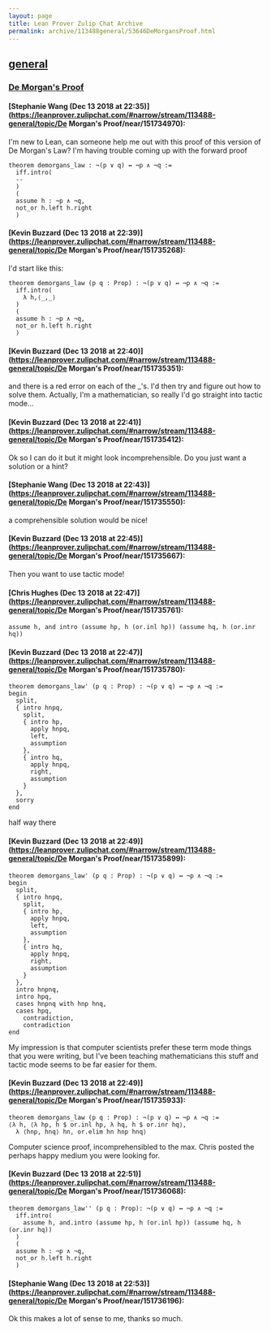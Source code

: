 ```yaml
---
layout: page
title: Lean Prover Zulip Chat Archive 
permalink: archive/113488general/53646DeMorgansProof.html
---
```


## [general](index.html)
### [De Morgan's Proof](53646DeMorgansProof.html)

#### [Stephanie Wang (Dec 13 2018 at 22:35)](https://leanprover.zulipchat.com/#narrow/stream/113488-general/topic/De Morgan's Proof/near/151734970):
I'm new to Lean, can someone help me out with this proof of this version of De Morgan's Law? I'm having trouble coming up with the forward proof
``` 
theorem demorgans_law : ¬(p ∨ q) ↔ ¬p ∧ ¬q := 
  iff.intro(
  -- 
  )
  (
  assume h : ¬p ∧ ¬q,
  not_or h.left h.right
  )
```

#### [Kevin Buzzard (Dec 13 2018 at 22:39)](https://leanprover.zulipchat.com/#narrow/stream/113488-general/topic/De Morgan's Proof/near/151735268):
I'd start like this:

```lean
theorem demorgans_law (p q : Prop) : ¬(p ∨ q) ↔ ¬p ∧ ¬q :=
  iff.intro(
    λ h,⟨_,_⟩
  )
  (
  assume h : ¬p ∧ ¬q,
  not_or h.left h.right
  )
```

#### [Kevin Buzzard (Dec 13 2018 at 22:40)](https://leanprover.zulipchat.com/#narrow/stream/113488-general/topic/De Morgan's Proof/near/151735351):
and there is a red error on each of the _'s. I'd then try and figure out how to solve them. Actually, I'm a mathematician, so really I'd go straight into tactic mode...

#### [Kevin Buzzard (Dec 13 2018 at 22:41)](https://leanprover.zulipchat.com/#narrow/stream/113488-general/topic/De Morgan's Proof/near/151735412):
Ok so I can do it but it might look incomprehensible. Do you just want a solution or a hint?

#### [Stephanie Wang (Dec 13 2018 at 22:43)](https://leanprover.zulipchat.com/#narrow/stream/113488-general/topic/De Morgan's Proof/near/151735550):
a comprehensible solution would be nice!

#### [Kevin Buzzard (Dec 13 2018 at 22:45)](https://leanprover.zulipchat.com/#narrow/stream/113488-general/topic/De Morgan's Proof/near/151735667):
Then you want to use tactic mode!

#### [Chris Hughes (Dec 13 2018 at 22:47)](https://leanprover.zulipchat.com/#narrow/stream/113488-general/topic/De Morgan's Proof/near/151735761):
`assume h, and intro (assume hp, h (or.inl hp)) (assume hq, h (or.inr hq))`

#### [Kevin Buzzard (Dec 13 2018 at 22:47)](https://leanprover.zulipchat.com/#narrow/stream/113488-general/topic/De Morgan's Proof/near/151735780):
```lean
theorem demorgans_law' (p q : Prop) : ¬(p ∨ q) ↔ ¬p ∧ ¬q :=
begin
  split,
  { intro hnpq,
    split,
    { intro hp,
      apply hnpq,
      left,
      assumption
    },
    { intro hq,
      apply hnpq,
      right,
      assumption
    }
  },
  sorry
end
```
half way there

#### [Kevin Buzzard (Dec 13 2018 at 22:49)](https://leanprover.zulipchat.com/#narrow/stream/113488-general/topic/De Morgan's Proof/near/151735899):
```lean
theorem demorgans_law' (p q : Prop) : ¬(p ∨ q) ↔ ¬p ∧ ¬q :=
begin
  split,
  { intro hnpq,
    split,
    { intro hp,
      apply hnpq,
      left,
      assumption
    },
    { intro hq,
      apply hnpq,
      right,
      assumption
    }
  },
  intro hnpnq,
  intro hpq,
  cases hnpnq with hnp hnq,
  cases hpq,
    contradiction,
    contradiction
end
```

My impression is that computer scientists prefer these term mode things that you were writing, but I've been teaching mathematicians this stuff and tactic mode seems to be far easier for them.

#### [Kevin Buzzard (Dec 13 2018 at 22:49)](https://leanprover.zulipchat.com/#narrow/stream/113488-general/topic/De Morgan's Proof/near/151735933):
```lean
theorem demorgans_law (p q : Prop) : ¬(p ∨ q) ↔ ¬p ∧ ¬q :=
⟨λ h, ⟨λ hp, h $ or.inl hp, λ hq, h $ or.inr hq⟩,
  λ ⟨hnp, hnq⟩ hn, or.elim hn hnp hnq⟩
```
Computer science proof, incomprehensibled to the max. Chris posted the perhaps happy medium you were looking for.

#### [Kevin Buzzard (Dec 13 2018 at 22:51)](https://leanprover.zulipchat.com/#narrow/stream/113488-general/topic/De Morgan's Proof/near/151736068):
```lean
theorem demorgans_law'' (p q : Prop): ¬(p ∨ q) ↔ ¬p ∧ ¬q :=
  iff.intro(
    assume h, and.intro (assume hp, h (or.inl hp)) (assume hq, h (or.inr hq))
  )
  (
  assume h : ¬p ∧ ¬q,
  not_or h.left h.right
  )
```

#### [Stephanie Wang (Dec 13 2018 at 22:53)](https://leanprover.zulipchat.com/#narrow/stream/113488-general/topic/De Morgan's Proof/near/151736196):
Ok this makes a lot of sense to me, thanks so much.

